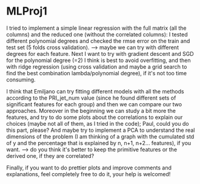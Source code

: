 # MLProj1
I tried to implement a simple linear regression with the full matrix (all the columns) and the reduced one (without the correlated columns): I tested different polynomial degrees and checked the rmse error on the train and test set (5 folds cross validation).
--> maybe we can try with different degrees for each feature.
Next I want to try with gradient descent and SGD for the polynomial degree (=2) I think is best to avoid overfitting, and then with ridge regression (using cross validation and maybe a grid search to find the best combination lambda/polynomial degree), if it's not too time consuming.

I think that Emiljano can try fitting different models with all the methods according to the PRI_jet_num value (since he found different sets of significant features for each group) and then we can compare our two approaches.
Moreover in the beginning we can study a bit more the features, and try to do some plots about the correlations to explain our choices (maybe not all of them, as I tried in the code); Paul, could you do this part, please? And maybe try to implement a PCA to understand the real dimensions of the problem (I am thinking of a graph with the cumulated std of y and the percentage that is explained by n, n+1, n+2... features), if you want.
--> do you think it's better to keep the primitive features or the derived one, if they are correlated? 

Finally, if you want to do prettier plots and improve comments and explanations, feel completely free to do it, your help is welcomed!
